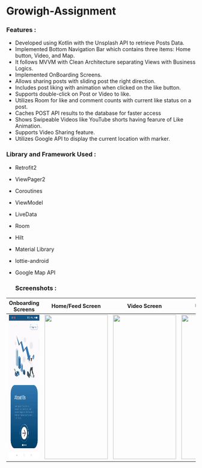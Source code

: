 # Growigh-Assignment

### Features :

- Developed using Kotlin with the Unsplash API to retrieve Posts Data.
- Implemented Bottom Navigation Bar which contains three items: Home button, Video, and Map.
- It follows MVVM with Clean Architecture separating Views with Business Logics.
- Implemented OnBoarding Screens.
- Allows sharing posts with sliding post the right direction.
- Includes post liking with animation when clicked on the like button.
- Supports double-click on Post or Video to like.
- Utilizes Room for like and comment counts with current like status on a post.
- Caches POST API results to the database for faster access
- Shows Swipeable Videos like YouTube shorts having fearure of Like Animation.
- Supports Video Sharing feature.
- Utilizes Google API to display the current location with marker.


### Library and Framework Used :

- Retrofit2
- ViewPager2
- Coroutines
- ViewModel
- LiveData
- Room
- Hilt
- Material Library
- lottie-android
- Google Map API

  ### Screenshots :
| Onboarding Screens | Home/Feed Screen | Video Screen | Upload Image | Map Screen |
| --- | --- | --- | --- | --- |
| <img src="/screenshots/onBoarding.gif" width="168" height="384"> | <img src="/screenshots/home.gif" width="168" height="384"> | <img src="/screenshots/video.gif" width="168" height="384"> | <img src="/screenshots/upload.gif" width="168" height="384"> | <img src="/screenshots/map.jpg" width="220" height="384"> |     
